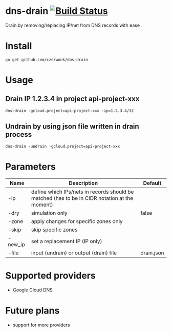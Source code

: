 # dns-drain [![Build Status](https://travis-ci.org/czerwonk/dns-drain.svg)][travis]
Drain by removing/replacing IP/net from DNS records with ease

# Install
```
go get github.com/czerwonk/dns-drain
```
# Usage

## Drain IP 1.2.3.4 in project api-project-xxx
```
dns-drain -gcloud.project=api-project-xxx -ip=1.2.3.4/32
``` 

## Undrain by using json file written in drain process
```
dns-drain -undrain -gcloud.project=api-project-xxx
```

# Parameters

Name        | Description |Default
------------|-------------|-------------
-ip | define which IPs/nets in records should be matched  (has to be in CIDR notation at the moment) |
-dry | simulation only | false
-zone | apply changes for specific zones only |
-skip | skip specific zones | 
-new_ip | set a replacement IP (IP only) |
-file | input (undrain) or output (drain) file | drain.json

# Supported providers
* Google Cloud DNS

# Future plans
* support for more providers

[travis]: https://travis-ci.org/czerwonk/dns-drain
